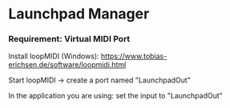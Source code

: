 # Launchpad Manager

### Requirement: Virtual MIDI Port
Install loopMIDI (Windows):
https://www.tobias-erichsen.de/software/loopmidi.html

Start loopMIDI → create a port named "LaunchpadOut"

In the application you are using: set the input to "LaunchpadOut"
